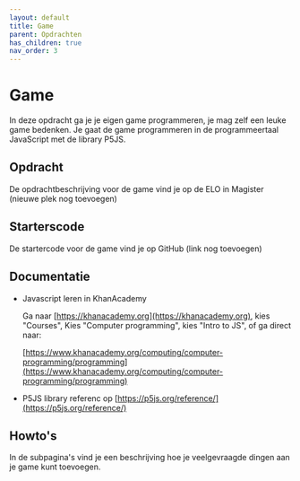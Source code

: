 ```yaml
---
layout: default
title: Game
parent: Opdrachten
has_children: true
nav_order: 3
---
```


# Game

In deze opdracht ga je je eigen game programmeren, je mag zelf een leuke game bedenken. Je gaat de game programmeren in de programmeertaal JavaScript met de library P5JS.

## Opdracht

De opdrachtbeschrijving voor de game vind je op de ELO in Magister \(nieuwe plek nog toevoegen\)

## Starterscode

De startercode voor de game vind je op GitHub \(link nog toevoegen\)

## Documentatie

* Javascript leren in KhanAcademy

  Ga naar [https://khanacademy.org](https://khanacademy.org), kies "Courses", Kies "Computer programming", kies "Intro to JS", of ga direct naar:

  [https://www.khanacademy.org/computing/computer-programming/programming](https://www.khanacademy.org/computing/computer-programming/programming)

* P5JS library referenc op [https://p5js.org/reference/](https://p5js.org/reference/)

## Howto's

In de subpagina's vind je een beschrijving hoe je veelgevraagde dingen aan je game kunt toevoegen.

